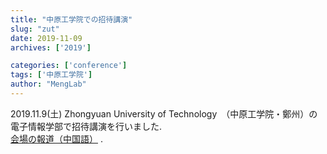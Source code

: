 ```yaml
---
title: "中原工学院での招待講演"
slug: "zut"
date: 2019-11-09
archives: ['2019']

categories: ['conference']
tags: ['中原工学院']
author: "MengLab"
---
```

2019.11.9(土) Zhongyuan University of Technology　（中原工学院・鄭州）の電子情報学部で招待講演を行いました.  
[会場の報道（中国語）](https://dx.zut.edu.cn/info/2545/1683.htm) .
